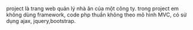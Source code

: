 project là trang web quản lý nhà ăn của một công ty. trong project em không dùng framework, code php thuần không theo mô hình MVC, có sử dụng ajax, jquery,bootstrap.
